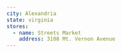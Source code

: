 ```yaml
---
city: Alexandria
state: virginia
stores:
  - name: Streets Market
    address: 3108 Mt. Vernon Avenue
---
```

